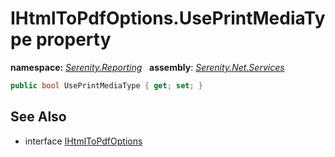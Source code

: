 # IHtmlToPdfOptions.UsePrintMediaType property
**namespace:** *[Serenity.Reporting](../../README.md#serenity.reporting-namespace)*   **assembly**: *[Serenity.Net.Services](../../README.md)*

```csharp
public bool UsePrintMediaType { get; set; }
```

## See Also

* interface [IHtmlToPdfOptions](../IHtmlToPdfOptions.md)